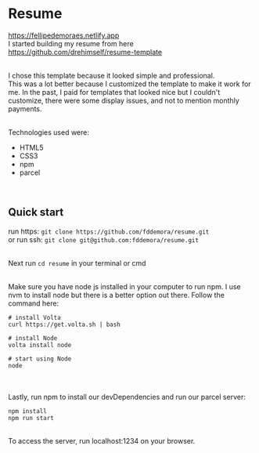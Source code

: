 # Resume
https://fellipedemoraes.netlify.app <br />
I started building my resume from here https://github.com/drehimself/resume-template <br/><br/>

I chose this template because it looked simple and professional.  <br/>
This was a lot better because I customized the template to make it work for me. In the past, I paid for templates that looked nice but I couldn't customize, there were some display issues, and not to mention monthly payments. <br/> <br/>

Technologies used were:

- HTML5
- CSS3
- npm
- parcel

<br/>

## Quick start

run https: `git clone https://github.com/fddemora/resume.git` <br/>
or run ssh: `git clone git@github.com:fddemora/resume.git` <br/><br/>

Next run    `cd resume` in your terminal or cmd <br/><br/>

Make sure you have node js installed in your computer to run npm. I use nvm to install node but there is a better option out there. Follow the command here:

```
# install Volta
curl https://get.volta.sh | bash

# install Node
volta install node

# start using Node
node
```

<br/><br/>
Lastly, run npm to install our devDependencies and run our parcel server: <br/>
```
npm install
npm run start
```
<br/>
To access the server, run localhost:1234 on your browser.


